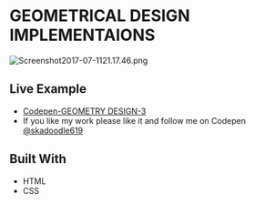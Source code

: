 # GEOMETRICAL DESIGN IMPLEMENTAIONS

![Screenshot2017-07-1121.17.46.png](http://i.imgrpost.com/imgr/2017/07/11/Screenshot2017-07-1121.17.46.png)

## Live Example

* [Codepen-GEOMETRY DESIGN-3](https://codepen.io/skadoodle619/pen/BZvyWZ)
* If you like my work please like it and follow me on Codepen [@skadoodle619](https://codepen.io/skadoodle619/)

## Built With

* HTML
* CSS
